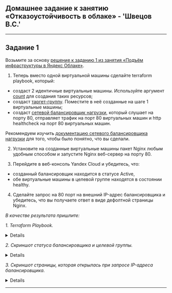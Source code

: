 ## Домашнее задание к занятию «Отказоустойчивость в облаке» - 'Швецов В.С.'


 ---

## Задание 1 

Возьмите за основу [решение к заданию 1 из занятия «Подъём инфраструктуры в Яндекс Облаке»](https://github.com/netology-code/sdvps-homeworks/blob/main/7-03.md#задание-1).

1. Теперь вместо одной виртуальной машины сделайте terraform playbook, который:

- создаст 2 идентичные виртуальные машины. Используйте аргумент [count](https://www.terraform.io/docs/language/meta-arguments/count.html) для создания таких ресурсов;
- создаст [таргет-группу](https://registry.terraform.io/providers/yandex-cloud/yandex/latest/docs/resources/lb_target_group). Поместите в неё созданные на шаге 1 виртуальные машины;
- создаст [сетевой балансировщик нагрузки](https://registry.terraform.io/providers/yandex-cloud/yandex/latest/docs/resources/lb_network_load_balancer), который слушает на порту 80, отправляет трафик на порт 80 виртуальных машин и http healthcheck на порт 80 виртуальных машин.

Рекомендуем изучить [документацию сетевого балансировщика нагрузки](https://cloud.yandex.ru/docs/network-load-balancer/quickstart) для того, чтобы было понятно, что вы сделали.

2. Установите на созданные виртуальные машины пакет Nginx любым удобным способом и запустите Nginx веб-сервер на порту 80.

3. Перейдите в веб-консоль Yandex Cloud и убедитесь, что: 

- созданный балансировщик находится в статусе Active,
- обе виртуальные машины в целевой группе находятся в состоянии healthy.

4. Сделайте запрос на 80 порт на внешний IP-адрес балансировщика и убедитесь, что вы получаете ответ в виде дефолтной страницы Nginx.

*В качестве результата пришлите:*

*1. Terraform Playbook.*

<details>

![Схема в формате pkt](https://github.com/vladshvetsov/MyNetology/blob/main/JPG/sflt-homeworks/sflt-04/main.tf)

![Screnshot](https://github.com/vladshvetsov/MyNetology/blob/main/JPG/sflt-homeworks/sflt-03/1.jpeg)
![Screnshot](https://github.com/vladshvetsov/MyNetology/blob/main/JPG/sflt-homeworks/sflt-03/2.jpeg)
![Screnshot](https://github.com/vladshvetsov/MyNetology/blob/main/JPG/sflt-homeworks/sflt-03/3.jpeg)
![Screnshot](https://github.com/vladshvetsov/MyNetology/blob/main/JPG/sflt-homeworks/sflt-03/4.jpeg)

</details>


*2. Скриншот статуса балансировщика и целевой группы.*

<details>

![Screnshot](https://github.com/vladshvetsov/MyNetology/blob/main/JPG/sflt-homeworks/sflt-03/5.jpeg)

</details>

*3. Скриншот страницы, которая открылась при запросе IP-адреса балансировщика.*

<details>

![Screnshot](https://github.com/vladshvetsov/MyNetology/blob/main/JPG/sflt-homeworks/sflt-03/6.jpeg)


</details>

---
